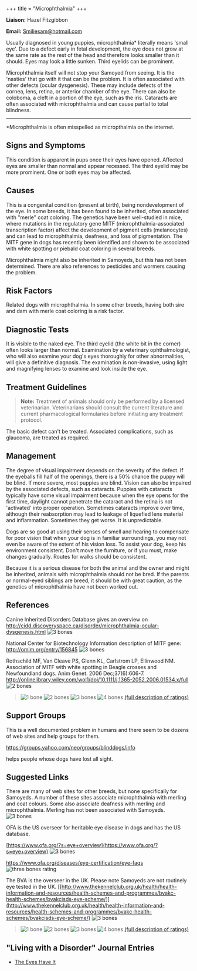 +++
title = "Microphthalmia"
+++

**Liaison:** Hazel Fitzgibbon

**Email:** <Smiliesam@hotmail.com>



Usually diagnosed in young puppies, microphthalmia\* literally means
'small eye'.  Due to a defect early in fetal development, the eye does
not grow at the same rate as the rest of the head and therefore looks
smaller than it should.  Eyes may look a little sunken.  Third eyelids
can be prominent.

Microphthalmia itself will not stop your Samoyed from seeing.  It is the
'nasties' that go with it that can be the problem.  It is often
associated with other defects (ocular dysgenesis).  These may include
defects of the cornea, lens, retina, or anterior chamber of the eye.
There can also be coloboma, a cleft in a portion of the eye, such as the
iris.  Cataracts are often associated with microphthalmia and can cause
partial to total blindness.

------------------------------------------------------------------------

\*Microphthalmia is often misspelled as micropthalmia on the internet.




Signs and Symptoms
------------------

This condition is apparent in pups once their eyes have opened. Affected
eyes are smaller than normal and appear recessed. The third eyelid may
be more prominent.  One or both eyes may be affected.

Causes
------

This is a congenital condition (present at birth), being nondevelopment
of the eye.   In some breeds, it has been found to be inherited, often
associated with "merle" coat coloring.  The genetics have been
well-studied in mice, where mutations in the regulatory gene MITF
(microphthalmia-associated transcription factor) affect the development
of pigment cells (melanocytes) and can lead to microphthalmia, deafness,
and loss of pigmentation.   The MITF gene in dogs has recently been
identified and shown to be associated with white spotting or piebald
coat coloring in several breeds.

Microphthalmia might also be inherited in Samoyeds, but this has not
been determined.  There are also references to pesticides and wormers
causing the problem.

Risk Factors
------------

Related dogs with microphthalmia.  In some other breeds, having both
sire and dam with merle coat coloring is a risk factor.

Diagnostic Tests
----------------

It is visible to the naked eye. The third eyelid (the white bit in the
corner) often looks larger than normal.  Examination by a veterinary
ophthalmologist, who will also examine your dog's eyes thoroughly for
other abnormalities, will give a definitive diagnosis.  The examination
is non-invasive, using light and magnifying lenses to examine and look
inside the eye.

Treatment Guidelines
--------------------

> **Note:** Treatment of animals should only be performed by a licensed
> veterinarian. Veterinarians should consult the current literature and
> current pharmacological formularies before initiating any treatment
> protocol.

The basic defect can't be treated.  Associated complications, such as
glaucoma, are treated as required.

Management
----------

The degree of visual impairment depends on the severity of the defect.
If the eyeballs fill half of the openings, there is a 50% chance the
puppy will be blind.  If more severe, most puppies are blind.  Vision
can also be impaired by the associated defects, such as cataracts.
Puppies with cataracts typically have some visual impairment because
when the eye opens for the first time, daylight cannot penetrate the
cataract and the retina is not 'activated' into proper operation.
Sometimes cataracts improve over time, although their reabsorption may
lead to leakage of liquefied lens material and inflammation.  Sometimes
they get worse.  It is unpredictable.

Dogs are so good at using their senses of smell and hearing to
compensate for poor vision that when your dog is in familiar
surroundings, you may not even be aware of the extent of his vision
loss.  To assist your dog, keep his environment consistent.  Don't move
the furniture, or if you must, make changes gradually.  Routes for walks
should be consistent.

Because it is a serious disease for both the animal and the owner and
might be inherited, animals with microphthalmia should not be bred. If
the parents or normal-eyed siblings are breed, it should be with great
caution, as the genetics of microphthalmia have not been worked out.

References
----------

Canine Inherited Disorders Database gives an overview on
<http://cidd.discoveryspace.ca/disorder/microphthalmia-ocular-dysgenesis.html>
![3 bones](/img/3-bones.gif)



National Center for Biotechnology Information description of MITF gene:
 <http://omim.org/entry/156845>  ![3 bones](/img/3-bones.gif)



Rothschild MF, Van Cleave PS, Glenn KL, Carlstrom LP, Ellinwood NM.
  Association of MITF with white spotting in Beagle crosses and
Newfoundland dogs.   Anim Genet. 2006 Dec;37(6):606-7.
<http://onlinelibrary.wiley.com/wol1/doi/10.1111/j.1365-2052.2006.01534.x/full>
![2 bones](/img/2-bones.gif)




> ![1 bone](/img/1-bone.gif)
> ![2 bones](/img/2-bones.gif)
> ![3 bones](/img/3-bones.gif)
> ![4 bones](/img/4-bones.gif)
> [(full description of ratings)](/diseases/ratings-what-do-they-mean)

Support Groups
--------------

This is a well documented problem in humans and there seem to be dozens
of web sites and help groups for them.

<https://groups.yahoo.com/neo/groups/blinddogs/info>

 helps people whose dogs have lost all sight.

Suggested Links
---------------

There are many of web sites for other breeds, but none specifically for
Samoyeds. A number of these sites associate microphthalmia with merling
and coat colours. Some also associate deafness with merling and
microphthalmia.   Merling has not been associated with Samoyeds.  ![3
bones](/img/3-bones.gif)



OFA is the US overseer for heritable eye disease in dogs and has the US
database.

[https://www.ofa.org/?s=eye+overview](https://www.ofa.org/?s=eye+overview)
![3 bones](/img/3-bones.gif)

<https://www.ofa.org/diseases/eye-certification/eye-faqs>
  ![three bones
rating](/img/3-bones.gif)

The BVA is the overseer in the UK.  Please note Samoyeds are not
routinely eye tested in the UK.
[[http://www.thekennelclub.org.uk/health/health-information-and-resources/health-schemes-and-programmes/bvakc-health-schemes/bvakcisds-eye-scheme/]](http://www.thekennelclub.org.uk/health/health-information-and-resources/health-schemes-and-programmes/bvakc-health-schemes/bvakcisds-eye-scheme/)
![3 bones](/img/3-bones.gif)







> ![1 bone](/img/1-bone.gif)
> ![2 bones](/img/2-bones.gif)
> ![3 bones](/img/3-bones.gif)
> ![4 bones](/img/4-bones.gif)
> [(full description of ratings)](/diseases/ratings-what-do-they-mean)



"Living with a Disorder" Journal Entries
----------------------------------------

- [The Eyes Have It](/diseases/microphthalmia-the-eyes-have-it)

